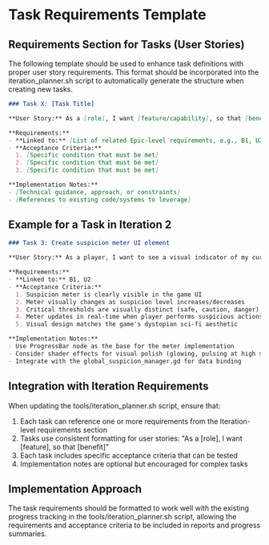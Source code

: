 # Task Requirements Template

## Requirements Section for Tasks (User Stories)

The following template should be used to enhance task definitions with proper user story requirements. This format should be incorporated into the iteration_planner.sh script to automatically generate the structure when creating new tasks.

```markdown
### Task X: [Task Title]

**User Story:** As a [role], I want [feature/capability], so that [benefit/value].

**Requirements:**
- **Linked to:** [List of related Epic-level requirements, e.g., B1, U2]
- **Acceptance Criteria:**
  1. [Specific condition that must be met]
  2. [Specific condition that must be met]
  3. [Specific condition that must be met]

**Implementation Notes:**
- [Technical guidance, approach, or constraints]
- [References to existing code/systems to leverage]
```

## Example for a Task in Iteration 2

```markdown
### Task 3: Create suspicion meter UI element

**User Story:** As a player, I want to see a visual indicator of my current suspicion level, so that I can make informed decisions about my actions and interactions with NPCs.

**Requirements:**
- **Linked to:** B1, U2
- **Acceptance Criteria:**
  1. Suspicion meter is clearly visible in the game UI
  2. Meter visually changes as suspicion level increases/decreases
  3. Critical thresholds are visually distinct (safe, caution, danger)
  4. Meter updates in real-time when player performs suspicious actions
  5. Visual design matches the game's dystopian sci-fi aesthetic

**Implementation Notes:**
- Use ProgressBar node as the base for the meter implementation
- Consider shader effects for visual polish (glowing, pulsing at high suspicion)
- Integrate with the global_suspicion_manager.gd for data binding
```

## Integration with Iteration Requirements

When updating the tools/iteration_planner.sh script, ensure that:

1. Each task can reference one or more requirements from the Iteration-level requirements section
2. Tasks use consistent formatting for user stories: "As a [role], I want [feature], so that [benefit]"
3. Each task includes specific acceptance criteria that can be tested
4. Implementation notes are optional but encouraged for complex tasks

## Implementation Approach

The task requirements should be formatted to work well with the existing progress tracking in the tools/iteration_planner.sh script, allowing the requirements and acceptance criteria to be included in reports and progress summaries.